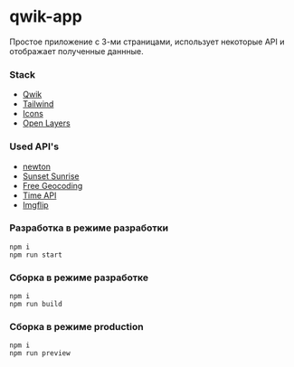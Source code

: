 # qwik-app

Простое приложение с 3-ми страницами, использует некоторые API и отображает полученные даннные.
### Stack

* [Qwik](https://qwik.builder.io/)
* [Tailwind](https://tailwindui.com/)
* [Icons](https://lucide.dev/)
* [Open Layers](https://openlayers.org/)

### Used API's

* [newton](https://newton.vercel.app/)
* [Sunset Sunrise](https://sunrise-sunset.org/api)
* [Free Geocoding](https://geocode.maps.co/)
* [Time API](https://timeapi.io/)
* [Imgflip](https://imgflip.com/api)

### Разработка в режиме разработки

```
npm i  
npm run start
```

### Сборка в режиме разработке

```
npm i  
npm run build
```

### Сборка в режиме production 

```
npm i  
npm run preview
```

